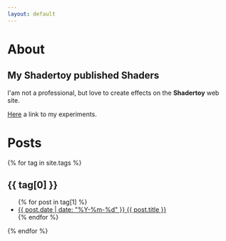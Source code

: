 ```yaml
---
layout: default
---
```

# About
## My Shadertoy published Shaders

I'am not a professional, but love to create effects on the **Shadertoy** web site.

[Here](https://www.shadertoy.com/user/sylvain69780) a link to my experiments.

# Posts 

{% for tag in site.tags %}
  <h2>{{ tag[0] }}</h2>
  <ul>
    {% for post in tag[1] %}
      <li><a href="{{ post.url }}">{{ post.date | date: "%Y-%m-%d" }} {{ post.title }}</a></li>
    {% endfor %}
  </ul>
{% endfor %}
